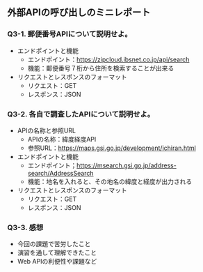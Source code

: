 ## 外部APIの呼び出しのミニレポート
### Q3-1. 郵便番号APIについて説明せよ。
* エンドポイントと機能
  * エンドポイント：https://zipcloud.ibsnet.co.jp/api/search
  * 機能：郵便番号７桁から住所を検索することが出来る
* リクエストとレスポンスのフォーマット
  * リクエスト：GET
  * レスポンス：JSON
### Q3-2. 各自で調査したAPIについて説明せよ。
* APIの名称と参照URL
  * APIの名称：緯度経度API
  * 参照URL：https://maps.gsi.go.jp/development/ichiran.html
* エンドポイントと機能
  * エンドポイント；https://msearch.gsi.go.jp/address-search/AddressSearch
  * 機能：地名を入れると、その地名の緯度と経度が出力される
* リクエストとレスポンスのフォーマット
  * リクエスト：GET
  * レスポンス：JSON
### Q3-3. 感想
* 今回の課題で苦労したこと
* 演習を通して理解できたこと
* Web APIの利便性や課題など
